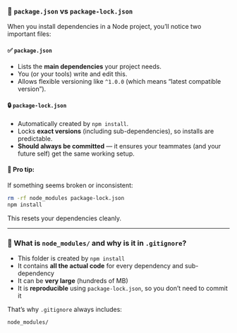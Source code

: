 ### 📆 `package.json` vs `package-lock.json`

When you install dependencies in a Node project, you’ll notice two important files:

#### ✅ `package.json`

* Lists the **main dependencies** your project needs.
* You (or your tools) write and edit this.
* Allows flexible versioning like `^1.0.0` (which means “latest compatible version”).

#### 🔒 `package-lock.json`

* Automatically created by `npm install`.
* Locks **exact versions** (including sub-dependencies), so installs are predictable.
* **Should always be committed** — it ensures your teammates (and your future self) get the same working setup.

#### 🧹 Pro tip:

If something seems broken or inconsistent:

```bash
rm -rf node_modules package-lock.json
npm install
```

This resets your dependencies cleanly.

---

### 📁 What is `node_modules/` and why is it in `.gitignore`?

* This folder is created by `npm install`
* It contains **all the actual code** for every dependency and sub-dependency
* It can be **very large** (hundreds of MB)
* It is **reproducible** using `package-lock.json`, so you don’t need to commit it

That’s why `.gitignore` always includes:

```gitignore
node_modules/
```
